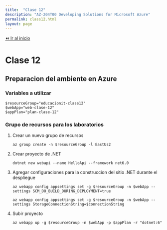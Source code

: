 ```yaml
---
title:  "Clase 12"
description: "AZ-204T00 Developing Solutions for Microsoft Azure"
permalink: class12.html
layout: page
---
```


[⏪ Ir al inicio](index.md)

# Clase 12

## Preparacion del ambiente en Azure

### Variables a utilizar

```pwsh
$resourceGroup="educacionit-clase12"
$webApp="web-clase-12"
$appPlan="plan-clase-12"
```

### Grupo de recursos para los laboratorios

1. Crear un nuevo grupo de recursos
    ```pwsh
    az group create -n $resourceGroup -l EastUs2
    ```
1. Crear proyecto de .NET
    ```pwsh
    dotnet new webapi --name HelloApi --framework net6.0
    ```
1. Agregar configuraciones para la construccion del sitio .NET durante el despliegue
    ```pwsh
    az webapp config appsettings set -g $resourceGroup -n $webApp --settings SCM_DO_BUILD_DURING_DEPLOYMENT=true

    az webapp config appsettings set -g $resourceGroup -n $webApp --settings StorageConnectionString=$connectionString
    ```
1. Subir proyecto
    ```pwsh
    az webapp up -g $resourceGroup -n $webApp -p $appPlan -r "dotnet:6"
    ```